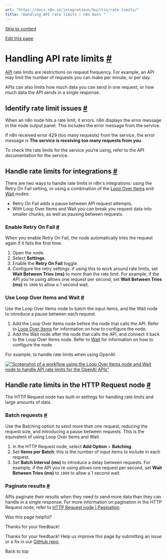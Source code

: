 ```yaml
---
url: "https://docs.n8n.io/integrations/builtin/rate-limits/"
title: "Handling API rate limits | n8n Docs "
---
```


[Skip to content](https://docs.n8n.io/integrations/builtin/rate-limits/#handling-api-rate-limits)

[Edit this page](https://github.com/n8n-io/n8n-docs/edit/main/docs/integrations/builtin/rate-limits.md "Edit this page")

# Handling API rate limits [\#](https://docs.n8n.io/integrations/builtin/rate-limits/\#handling-api-rate-limits "Permanent link")

[API](https://docs.n8n.io/glossary/#api) rate limits are restrictions on request frequency. For example, an API may limit the number of requests you can make per minute, or per day.

APIs can also limits how much data you can send in one request, or how much data the API sends in a single response.

## Identify rate limit issues [\#](https://docs.n8n.io/integrations/builtin/rate-limits/\#identify-rate-limit-issues "Permanent link")

When an n8n node hits a rate limit, it errors. n8n displays the error message in the node output panel. This includes the error message from the service.

If n8n received error 429 (too many requests) from the service, the error message is **The service is receiving too many requests from you**.

To check the rate limits for the service you're using, refer to the API documentation for the service.

## Handle rate limits for integrations [\#](https://docs.n8n.io/integrations/builtin/rate-limits/\#handle-rate-limits-for-integrations "Permanent link")

There are two ways to handle rate limits in n8n's integrations: using the Retry On Fail setting, or using a combination of the [Loop Over Items](https://docs.n8n.io/integrations/builtin/core-nodes/n8n-nodes-base.splitinbatches/) and [Wait](https://docs.n8n.io/integrations/builtin/core-nodes/n8n-nodes-base.wait/) nodes:

- Retry On Fail adds a pause between API request attempts.
- With Loop Over Items and Wait you can break you request data into smaller chunks, as well as pausing between requests.

### Enable Retry On Fail [\#](https://docs.n8n.io/integrations/builtin/rate-limits/\#enable-retry-on-fail "Permanent link")

When you enable Retry On Fail, the node automatically tries the request again if it fails the first time.

1. Open the node.
2. Select **Settings**.
3. Enable the **Retry On Fail** toggle.
4. Configure the retry settings: if using this to work around rate limits, set **Wait Between Tries (ms)** to more than the rate limit. For example, if the API you're using allows one request per second, set **Wait Between Tries (ms)** to `1000` to allow a 1 second wait.

### Use Loop Over Items and Wait [\#](https://docs.n8n.io/integrations/builtin/rate-limits/\#use-loop-over-items-and-wait "Permanent link")

Use the Loop Over Items node to batch the input items, and the Wait node to introduce a pause between each request.

1. Add the Loop Over Items node before the node that calls the API. Refer to [Loop Over Items](https://docs.n8n.io/integrations/builtin/core-nodes/n8n-nodes-base.splitinbatches/) for information on how to configure the node.
2. Add the Wait node after the node that calls the API, and connect it back to the Loop Over Items node. Refer to [Wait](https://docs.n8n.io/integrations/builtin/core-nodes/n8n-nodes-base.wait/) for information on how to configure the node.

For example, to handle rate limits when using OpenAI:

[!["Screenshot of a workflow using the Loop Over Items node and Wait node to handle API rate limits for the OpenAI APIs"](https://docs.n8n.io/_images/integrations/builtin/rate-limits/loop-wait.png)](https://docs.n8n.io/_images/integrations/builtin/rate-limits/loop-wait.png)

## Handle rate limits in the HTTP Request node [\#](https://docs.n8n.io/integrations/builtin/rate-limits/\#handle-rate-limits-in-the-http-request-node "Permanent link")

The HTTP Request node has built-in settings for handling rate limits and large amounts of data.

### Batch requests [\#](https://docs.n8n.io/integrations/builtin/rate-limits/\#batch-requests "Permanent link")

Use the Batching option to send more than one request, reducing the request size, and introducing a pause between requests. This is the equivalent of using Loop Over Items and Wait.

1. In the HTTP Request node, select **Add Option** \> **Batching**.
2. Set **Items per Batch**: this is the number of input items to include in each request.
3. Set **Batch Interval (ms)** to introduce a delay between requests. For example, if the API you're using allows one request per second, set **Wait Between Tries (ms)** to `1000` to allow a 1 second wait.

### Paginate results [\#](https://docs.n8n.io/integrations/builtin/rate-limits/\#paginate-results "Permanent link")

APIs paginate their results when they need to send more data than they can handle in a single response. For more information on pagination in the HTTP Request node, refer to [HTTP Request node \| Pagination](https://docs.n8n.io/integrations/builtin/core-nodes/n8n-nodes-base.httprequest/#pagination).

Was this page helpful?






Thanks for your feedback!






Thanks for your feedback! Help us improve this page by submitting an issue or a fix in our [GitHub repo](https://github.com/n8n-io/n8n-docs).


Back to top